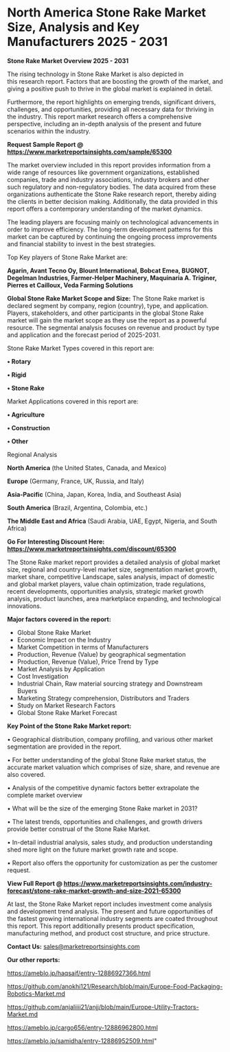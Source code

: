 # North America Stone Rake Market Size, Analysis and Key Manufacturers 2025 - 2031

<Strong> Stone Rake Market Overview 2025 - 2031</strong>

The rising technology in Stone Rake Market is also depicted in this research report. Factors that are boosting the growth of the market, and giving a positive push to thrive in the global market is explained in detail.

Furthermore, the report highlights on emerging trends, significant drivers, challenges, and opportunities, providing all necessary data for thriving in the industry. This report market research offers a comprehensive perspective, including an in-depth analysis of the present and future scenarios within the industry.

<strong>Request Sample Report @ <a href=https://www.marketreportsinsights.com/sample/65300>https://www.marketreportsinsights.com/sample/65300</a></strong>

The market overview included in this report provides information from a wide range of resources like government organizations, established companies, trade and industry associations, industry brokers and other such regulatory and non-regulatory bodies. The data acquired from these organizations authenticate the Stone Rake research report, thereby aiding the clients in better decision making. Additionally, the data provided in this report offers a contemporary understanding of the market dynamics.

The leading players are focusing mainly on technological advancements in order to improve efficiency. The long-term development patterns for this market can be captured by continuing the ongoing process improvements and financial stability to invest in the best strategies.

Top Key players of Stone Rake Market are:

<strong>Agarin, Avant Tecno Oy, Blount International, Bobcat Emea, BUGNOT, Degelman Industries, Farmer-Helper Machinery, Maquinaria A. Triginer, Pierres et Cailloux, Veda Farming Solutions</strong>

<strong><b>Global Stone Rake Market Scope and Size:</b></strong>
The Stone Rake market is declared segment by company, region (country), type, and application. Players, stakeholders, and other participants in the global Stone Rake market will gain the market scope as they use the report as a powerful resource. The segmental analysis focuses on revenue and product by type and application and the forecast period of 2025-2031.

Stone Rake Market Types covered in this report are:

<strong>• Rotary

• Rigid

• Stone Rake</strong>

Market Applications covered in this report are:

<strong>• Agriculture

• Construction

• Other</strong> 

Regional Analysis

<strong>North America</strong> (the United States, Canada, and Mexico)

<strong>Europe</strong> (Germany, France, UK, Russia, and Italy)

<strong>Asia-Pacific</strong> (China, Japan, Korea, India, and Southeast Asia)

<strong>South America</strong> (Brazil, Argentina, Colombia, etc.)

<strong>The Middle East and Africa</strong> (Saudi Arabia, UAE, Egypt, Nigeria, and South Africa)

<strong>Go For Interesting Discount Here: <a href=https://www.marketreportsinsights.com/discount/65300>https://www.marketreportsinsights.com/discount/65300</a></strong>

The Stone Rake market report provides a detailed analysis of global market size, regional and country-level market size, segmentation market growth, market share, competitive Landscape, sales analysis, impact of domestic and global market players, value chain optimization, trade regulations, recent developments, opportunities analysis, strategic market growth analysis, product launches, area marketplace expanding, and technological innovations.

<strong><b>Major factors covered in the report:</b></strong>
<ul>
  <li>Global Stone Rake Market </li>
  <li>Economic Impact on the Industry</li>
  <li>Market Competition in terms of Manufacturers</li>
  <li>Production, Revenue (Value) by geographical segmentation</li>
  <li>Production, Revenue (Value), Price Trend by Type</li>
  <li>Market Analysis by Application</li>
  <li>Cost Investigation</li>
  <li>Industrial Chain, Raw material sourcing strategy and Downstream Buyers</li>
  <li>Marketing Strategy comprehension, Distributors and Traders</li>
  <li>Study on Market Research Factors</li>
  <li>Global Stone Rake Market Forecast</li>
</ul>

<strong><b>Key Point of the Stone Rake Market report:</b></strong>

• Geographical distribution, company profiling, and various other market segmentation are provided in the report.

• For better understanding of the global Stone Rake market status, the accurate market valuation which comprises of size, share, and revenue are also covered.

• Analysis of the competitive dynamic factors better extrapolate the complete market overview

• What will be the size of the emerging Stone Rake market in 2031?

• The latest trends, opportunities and challenges, and growth drivers provide better construal of the Stone Rake Market.

• In-detail industrial analysis, sales study, and production understanding shed more light on the future market growth rate and scope.

• Report also offers the opportunity for customization as per the customer request.

<strong><b>View Full Report @ <a href=https://www.marketreportsinsights.com/industry-forecast/stone-rake-market-growth-and-size-2021-65300>https://www.marketreportsinsights.com/industry-forecast/stone-rake-market-growth-and-size-2021-65300</a></b></strong>


At last, the Stone Rake Market report includes investment come analysis and development trend analysis. The present and future opportunities of the fastest growing international industry segments are coated throughout this report. This report additionally presents product specification, manufacturing method, and product cost structure, and price structure.

<strong>Contact Us:</strong>
sales@marketreportsinsights.com

<strong>Our other reports:</strong>

<a href=https://ameblo.jp/haqsaif/entry-12886927366.html>https://ameblo.jp/haqsaif/entry-12886927366.html</a>

<a href=https://github.com/anokhi121/Research/blob/main/Europe-Food-Packaging-Robotics-Market.md>https://github.com/anokhi121/Research/blob/main/Europe-Food-Packaging-Robotics-Market.md</a>

<a href=https://github.com/anjaliiii21/anjj/blob/main/Europe-Utility-Tractors-Market.md>https://github.com/anjaliiii21/anjj/blob/main/Europe-Utility-Tractors-Market.md</a>

<a href=https://ameblo.jp/cargo656/entry-12886962800.html>https://ameblo.jp/cargo656/entry-12886962800.html</a>

<a href=https://ameblo.jp/samidha/entry-12886952509.html>https://ameblo.jp/samidha/entry-12886952509.html</a>"
